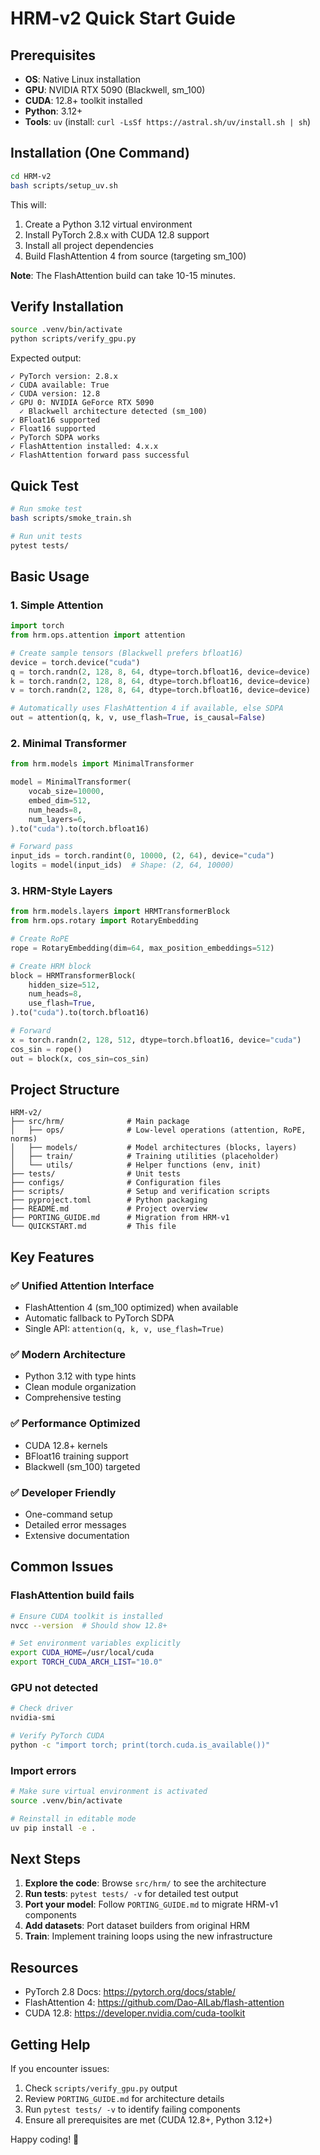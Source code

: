 # HRM-v2 Quick Start Guide

## Prerequisites

- **OS**: Native Linux installation
- **GPU**: NVIDIA RTX 5090 (Blackwell, sm_100)
- **CUDA**: 12.8+ toolkit installed
- **Python**: 3.12+
- **Tools**: `uv` (install: `curl -LsSf https://astral.sh/uv/install.sh | sh`)

## Installation (One Command)

```bash
cd HRM-v2
bash scripts/setup_uv.sh
```

This will:
1. Create a Python 3.12 virtual environment
2. Install PyTorch 2.8.x with CUDA 12.8 support
3. Install all project dependencies
4. Build FlashAttention 4 from source (targeting sm_100)

**Note**: The FlashAttention build can take 10-15 minutes.

## Verify Installation

```bash
source .venv/bin/activate
python scripts/verify_gpu.py
```

Expected output:
```
✓ PyTorch version: 2.8.x
✓ CUDA available: True
✓ CUDA version: 12.8
✓ GPU 0: NVIDIA GeForce RTX 5090
  ✓ Blackwell architecture detected (sm_100)
✓ BFloat16 supported
✓ Float16 supported
✓ PyTorch SDPA works
✓ FlashAttention installed: 4.x.x
✓ FlashAttention forward pass successful
```

## Quick Test

```bash
# Run smoke test
bash scripts/smoke_train.sh

# Run unit tests
pytest tests/
```

## Basic Usage

### 1. Simple Attention

```python
import torch
from hrm.ops.attention import attention

# Create sample tensors (Blackwell prefers bfloat16)
device = torch.device("cuda")
q = torch.randn(2, 128, 8, 64, dtype=torch.bfloat16, device=device)
k = torch.randn(2, 128, 8, 64, dtype=torch.bfloat16, device=device)
v = torch.randn(2, 128, 8, 64, dtype=torch.bfloat16, device=device)

# Automatically uses FlashAttention 4 if available, else SDPA
out = attention(q, k, v, use_flash=True, is_causal=False)
```

### 2. Minimal Transformer

```python
from hrm.models import MinimalTransformer

model = MinimalTransformer(
    vocab_size=10000,
    embed_dim=512,
    num_heads=8,
    num_layers=6,
).to("cuda").to(torch.bfloat16)

# Forward pass
input_ids = torch.randint(0, 10000, (2, 64), device="cuda")
logits = model(input_ids)  # Shape: (2, 64, 10000)
```

### 3. HRM-Style Layers

```python
from hrm.models.layers import HRMTransformerBlock
from hrm.ops.rotary import RotaryEmbedding

# Create RoPE
rope = RotaryEmbedding(dim=64, max_position_embeddings=512)

# Create HRM block
block = HRMTransformerBlock(
    hidden_size=512,
    num_heads=8,
    use_flash=True,
).to("cuda").to(torch.bfloat16)

# Forward
x = torch.randn(2, 128, 512, dtype=torch.bfloat16, device="cuda")
cos_sin = rope()
out = block(x, cos_sin=cos_sin)
```

## Project Structure

```
HRM-v2/
├── src/hrm/              # Main package
│   ├── ops/              # Low-level operations (attention, RoPE, norms)
│   ├── models/           # Model architectures (blocks, layers)
│   ├── train/            # Training utilities (placeholder)
│   └── utils/            # Helper functions (env, init)
├── tests/                # Unit tests
├── configs/              # Configuration files
├── scripts/              # Setup and verification scripts
├── pyproject.toml        # Python packaging
├── README.md             # Project overview
├── PORTING_GUIDE.md      # Migration from HRM-v1
└── QUICKSTART.md         # This file
```

## Key Features

### ✅ Unified Attention Interface
- FlashAttention 4 (sm_100 optimized) when available
- Automatic fallback to PyTorch SDPA
- Single API: `attention(q, k, v, use_flash=True)`

### ✅ Modern Architecture
- Python 3.12 with type hints
- Clean module organization
- Comprehensive testing

### ✅ Performance Optimized
- CUDA 12.8+ kernels
- BFloat16 training support
- Blackwell (sm_100) targeted

### ✅ Developer Friendly
- One-command setup
- Detailed error messages
- Extensive documentation

## Common Issues

### FlashAttention build fails
```bash
# Ensure CUDA toolkit is installed
nvcc --version  # Should show 12.8+

# Set environment variables explicitly
export CUDA_HOME=/usr/local/cuda
export TORCH_CUDA_ARCH_LIST="10.0"
```

### GPU not detected
```bash
# Check driver
nvidia-smi

# Verify PyTorch CUDA
python -c "import torch; print(torch.cuda.is_available())"
```

### Import errors
```bash
# Make sure virtual environment is activated
source .venv/bin/activate

# Reinstall in editable mode
uv pip install -e .
```

## Next Steps

1. **Explore the code**: Browse `src/hrm/` to see the architecture
2. **Run tests**: `pytest tests/ -v` for detailed test output
3. **Port your model**: Follow `PORTING_GUIDE.md` to migrate HRM-v1 components
4. **Add datasets**: Port dataset builders from original HRM
5. **Train**: Implement training loops using the new infrastructure

## Resources

- PyTorch 2.8 Docs: https://pytorch.org/docs/stable/
- FlashAttention 4: https://github.com/Dao-AILab/flash-attention
- CUDA 12.8: https://developer.nvidia.com/cuda-toolkit

## Getting Help

If you encounter issues:
1. Check `scripts/verify_gpu.py` output
2. Review `PORTING_GUIDE.md` for architecture details
3. Run `pytest tests/ -v` to identify failing components
4. Ensure all prerequisites are met (CUDA 12.8+, Python 3.12+)

Happy coding! 🚀

